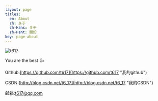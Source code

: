 ```yaml
---
layout: page
titles:
  en: About
  zh: 关于
  zh-Hans: 关于
  zh-Hant: 關於
key: page-about
---
```


![t617](http://avatar.csdn.net/0/3/A/3_t6_17.jpg)

You are the best :+1:

Github:[https://github.com/t617](https://github.com/t617 "我的github")

CSDN:[http://blog.csdn.net/t6_17](http://blog.csdn.net/t6_17 "我的CSDN")

邮箱:<a href="t617@qq.com">t617@qq.com</a>